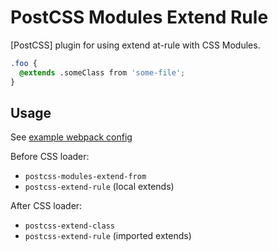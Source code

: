 # PostCSS Modules Extend Rule

[PostCSS] plugin for using extend at-rule with CSS Modules.

```css
.foo {
  @extends .someClass from 'some-file';
}
```

## Usage

See [example webpack config](./packages/test/webpack.config.js)

Before CSS loader:

- `postcss-modules-extend-from`
- `postcss-extend-rule` (local extends)

After CSS loader:

- `postcss-extend-class`
- `postcss-extend-rule` (imported extends)
